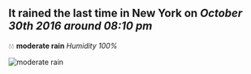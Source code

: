 ## It rained the last time in New York on *October 30th 2016 around 08:10 pm*
💧💧  **moderate rain** *Humidity 100%*

![moderate rain](http://openweathermap.org/img/w/10n.png)
